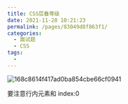```yaml
---
title: CSS层叠等级
date: 2021-11-28 10:21:23
permalink: /pages/83049d8f863f1/
categories:
  - 面试题
  - CSS
tags:
  -
---
```


![168c8614f417ad0ba854cbe66cf0941](https://cdn.jsdelivr.net/gh/wu529778790/image/blog/168c8614f417ad0ba854cbe66cf0941.jpg)

要注意行内元素和 index:0

<!-- more -->
